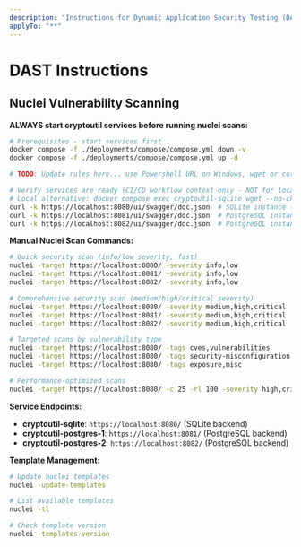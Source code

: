 ```yaml
---
description: "Instructions for Dynamic Application Security Testing (DAST): Nuclei scanning, ZAP testing, and workflow execution"
applyTo: "**"
---
```

# DAST Instructions

## Nuclei Vulnerability Scanning

**ALWAYS start cryptoutil services before running nuclei scans:**
```sh
# Prerequisites - start services first
docker compose -f ./deployments/compose/compose.yml down -v
docker compose -f ./deployments/compose/compose.yml up -d

# TODO: Update rules here... use Powershell URL on Windows, wget or curl inside containers

# Verify services are ready (CI/CD workflow context only - NOT for local chat commands)
# Local alternative: docker compose exec cryptoutil-sqlite wget --no-check-certificate -q -O - https://127.0.0.1:8080/ui/swagger/doc.json
curl -k https://localhost:8080/ui/swagger/doc.json  # SQLite instance (CI/CD only)
curl -k https://localhost:8081/ui/swagger/doc.json  # PostgreSQL instance 1 (CI/CD only)
curl -k https://localhost:8082/ui/swagger/doc.json  # PostgreSQL instance 2 (CI/CD only)
```

**Manual Nuclei Scan Commands:**
```sh
# Quick security scan (info/low severity, fast)
nuclei -target https://localhost:8080/ -severity info,low
nuclei -target https://localhost:8081/ -severity info,low
nuclei -target https://localhost:8082/ -severity info,low

# Comprehensive security scan (medium/high/critical severity)
nuclei -target https://localhost:8080/ -severity medium,high,critical
nuclei -target https://localhost:8081/ -severity medium,high,critical
nuclei -target https://localhost:8082/ -severity medium,high,critical

# Targeted scans by vulnerability type
nuclei -target https://localhost:8080/ -tags cves,vulnerabilities
nuclei -target https://localhost:8080/ -tags security-misconfiguration
nuclei -target https://localhost:8080/ -tags exposure,misc

# Performance-optimized scans
nuclei -target https://localhost:8080/ -c 25 -rl 100 -severity high,critical
```

**Service Endpoints:**
- **cryptoutil-sqlite**: `https://localhost:8080/` (SQLite backend)
- **cryptoutil-postgres-1**: `https://localhost:8081/` (PostgreSQL backend)
- **cryptoutil-postgres-2**: `https://localhost:8082/` (PostgreSQL backend)

**Template Management:**
```sh
# Update nuclei templates
nuclei -update-templates

# List available templates
nuclei -tl

# Check template version
nuclei -templates-version
```
